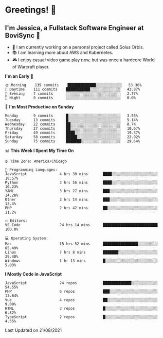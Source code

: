 # Greetings! 🧠

## I'm Jessica, a Fullstack Software Engineer at BoviSync 🐄

- 🌟 I am currently working on a personal project called Solus Orbis.
- 📚 I am learning more about AWS and Kubernetes.
- 🎮 I enjoy casual video game play now, but was once a hardcore World of Warcraft player.

<!--START_SECTION:waka-->
**I'm an Early 🐤** 

```text
🌞 Morning    135 commits    █████████████░░░░░░░░░░░░   53.36% 
🌆 Daytime    111 commits    ███████████░░░░░░░░░░░░░░   43.87% 
🌃 Evening    7 commits      ░░░░░░░░░░░░░░░░░░░░░░░░░   2.77% 
🌙 Night      0 commits      ░░░░░░░░░░░░░░░░░░░░░░░░░   0.0%

```
📅 **I'm Most Productive on Sunday** 

```text
Monday       9 commits      █░░░░░░░░░░░░░░░░░░░░░░░░   3.56% 
Tuesday      13 commits     █░░░░░░░░░░░░░░░░░░░░░░░░   5.14% 
Wednesday    22 commits     ██░░░░░░░░░░░░░░░░░░░░░░░   8.7% 
Thursday     27 commits     ██░░░░░░░░░░░░░░░░░░░░░░░   10.67% 
Friday       49 commits     ████░░░░░░░░░░░░░░░░░░░░░   19.37% 
Saturday     58 commits     █████░░░░░░░░░░░░░░░░░░░░   22.92% 
Sunday       75 commits     ███████░░░░░░░░░░░░░░░░░░   29.64%

```


📊 **This Week I Spent My Time On** 

```text
⌚︎ Time Zone: America/Chicago

💬 Programming Languages: 
JavaScript               4 hrs 30 mins       ████░░░░░░░░░░░░░░░░░░░░░   18.57% 
Python                   3 hrs 56 mins       ████░░░░░░░░░░░░░░░░░░░░░   16.23% 
YAML                     3 hrs 27 mins       ███░░░░░░░░░░░░░░░░░░░░░░   14.28% 
Other                    3 hrs 14 mins       ███░░░░░░░░░░░░░░░░░░░░░░   13.4% 
PHP                      2 hrs 42 mins       ██░░░░░░░░░░░░░░░░░░░░░░░   11.2%

🔥 Editors: 
VS Code                  24 hrs 14 mins      █████████████████████████   100.0%

💻 Operating System: 
Mac                      15 hrs 52 mins      ████████████████░░░░░░░░░   65.49% 
Linux                    7 hrs 8 mins        ███████░░░░░░░░░░░░░░░░░░   29.48% 
Windows                  1 hr 13 mins        █░░░░░░░░░░░░░░░░░░░░░░░░   5.03%

```

**I Mostly Code in JavaScript** 

```text
JavaScript               24 repos            █████████████░░░░░░░░░░░░   54.55% 
PHP                      6 repos             ███░░░░░░░░░░░░░░░░░░░░░░   13.64% 
Vue                      4 repos             ██░░░░░░░░░░░░░░░░░░░░░░░   9.09% 
HTML                     3 repos             █░░░░░░░░░░░░░░░░░░░░░░░░   6.82% 
TypeScript               2 repos             █░░░░░░░░░░░░░░░░░░░░░░░░   4.55%

```



 Last Updated on 21/08/2021
<!--END_SECTION:waka-->

<!--
**jessikuh/jessikuh** is a ✨ _special_ ✨ repository because its `README.md` (this file) appears on your GitHub profile.

Here are some ideas to get you started:

- 🔭 I’m currently working on ...
- 🌱 I’m currently learning ...
- 👯 I’m looking to collaborate on ...
- 🤔 I’m looking for help with ...
- 💬 Ask me about ...
- 📫 How to reach me: ...
- 😄 Pronouns: ...
- ⚡ Fun fact: ...
-->

